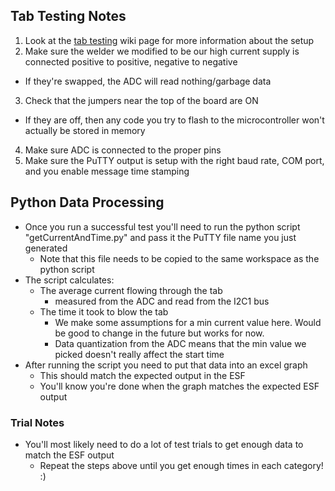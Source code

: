 ## Tab Testing Notes
1) Look at the [tab testing](https://umsae.miraheze.org/wiki/Formula_Electric_Tab_Testing) wiki page for more information about the setup 
2) Make sure the welder we modified to be our high current supply is connected positive to positive, negative to negative
- If they're swapped, the ADC will read nothing/garbage data
3) Check that the jumpers near the top of the board are ON
- If they are off, then any code you try to flash to the microcontroller won't actually be stored in memory
4) Make sure ADC is connected to the proper pins
5) Make sure the PuTTY output is setup with the right baud rate, COM port, and you enable message time stamping

## Python Data Processing
- Once you run a successful test you'll need to run the python script "getCurrentAndTime.py" and pass it the PuTTY file name you just generated
  - Note that this file needs to be copied to the same workspace as the python script
- The script calculates:
  - The average current flowing through the tab 
    - measured from the ADC and read from the I2C1 bus
  - The time it took to blow the tab
    - We make some assumptions for a min current value here. Would be good to change in the future but works for now.
    - Data quantization from the ADC means that the min value we picked doesn't really affect the start time
- After running the script you need to put that data into an excel graph
  - This should match the expected output in the ESF
  - You'll know you're done when the graph matches the expected ESF output

### Trial Notes
- You'll most likely need to do a lot of test trials to get enough data to match the ESF output
  - Repeat the steps above until you get enough times in each category! :)